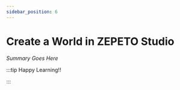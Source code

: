 ```yaml
---
sidebar_position: 6
---
```


# Create a World in ZEPETO Studio

_Summary Goes Here_

:::tip Happy Learning!!

<QuestButton text="Go To Quest" link="https://app.stackup.dev/quest_page/create-a-world-in-zepeto-studio" />

:::
